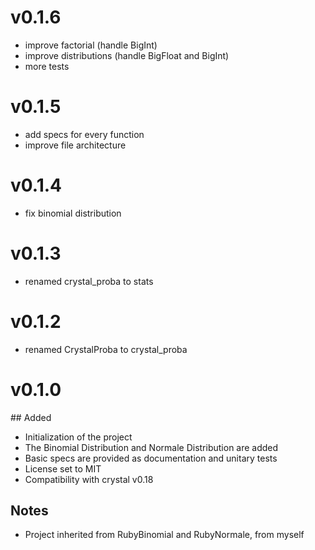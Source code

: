 # v0.1.6
- improve factorial (handle BigInt)
- improve distributions (handle BigFloat and BigInt)
- more tests

# v0.1.5
- add specs for every function
- improve file architecture

# v0.1.4
- fix binomial distribution

# v0.1.3
- renamed crystal_proba to stats

# v0.1.2
- renamed CrystalProba to crystal_proba

# v0.1.0

## Added
- Initialization of the project
- The Binomial Distribution and Normale Distribution are added
- Basic specs are provided as documentation and unitary tests
- License set to MIT
- Compatibility with crystal v0.18

## Notes
- Project inherited from RubyBinomial and RubyNormale, from myself

